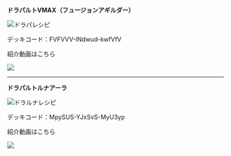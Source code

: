 __ドラパルトVMAX（フュージョンアギルダー）__

![ドラパレシピ](https://i.imgur.com/uBfeXgb.png)

デッキコード：FVFVVV-INdwud-kwfVfV

紹介動画はこちら

[![](https://img.youtube.com/vi/eouKMK09Adc/0.jpg)](https://www.youtube.com/watch?v=eouKMK09Adc)

***

__ドラパルトルナアーラ__

![ドラルナレシピ](https://i.imgur.com/xav14p5.png)

デッキコード：MpySUS-YJxSvS-MyU3yp

紹介動画はこちら

[![](https://img.youtube.com/vi/7jHWvFVzMnM/0.jpg)](https://www.youtube.com/watch?v=7jHWvFVzMnM)
